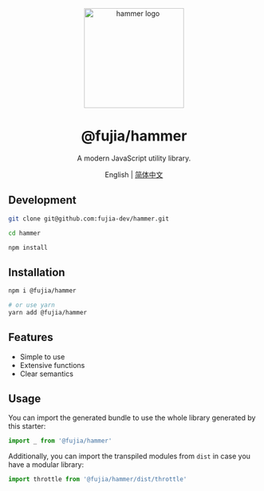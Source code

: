 <div align="center">
  <a href="https://fujia-dev.github.io/hammer/" target="_blank">
    <img alt="hammer logo" width="200" src="https://static-images-1305792369.cos.ap-shanghai.myqcloud.com/hammer.svg"/>
  </a>
</div>

<div align="center">
  <h1>@fujia/hammer</h1>
</div>

<div align="center">

A modern JavaScript utility library.

</div>

<div align="center">

English | [简体中文](./README.zh_CN.md)

</div>

## Development

```bash
git clone git@github.com:fujia-dev/hammer.git

cd hammer

npm install
```

## Installation

```bash
npm i @fujia/hammer

# or use yarn
yarn add @fujia/hammer
```

## Features

- Simple to use
- Extensive functions
- Clear semantics

## Usage

You can import the generated bundle to use the whole library generated by this starter:

```javascript
import _ from '@fujia/hammer'
```

Additionally, you can import the transpiled modules from `dist` in case you have a modular library:

```javascript
import throttle from '@fujia/hammer/dist/throttle'
```
